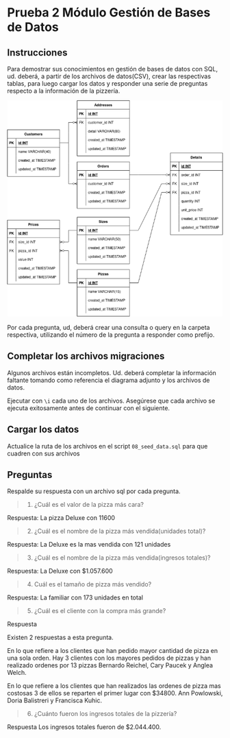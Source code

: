 # Prueba 2 Módulo Gestión de Bases de Datos

## Instrucciones
Para demostrar sus conocimientos en gestión de bases de datos con SQL, ud. deberá, a partir de los archivos de datos(CSV),
crear las respectivas tablas, para luego cargar los datos y responder una serie de preguntas respecto a la información de la pizzería.

![Diagrama de Base de datos](/ERD.png)

Por cada pregunta, ud, deberá crear una consulta o query en la carpeta respectiva, utilizando el número de la pregunta a responder como prefijo.

## Completar los archivos migraciones

Algunos archivos están incompletos. Ud. deberá completar la información faltante tomando como referencia el diagrama adjunto y los archivos de datos.

Ejecutar con `\i` cada uno de los archivos. Asegúrese que cada archivo se ejecuta exitosamente antes de continuar con el siguiente.


## Cargar los datos

Actualice la ruta de los archivos en el script `08_seed_data.sql` para que cuadren con sus archivos

## Preguntas

Respalde su respuesta con un archivo sql por cada pregunta.

> 1. ¿Cuál es el valor de la pizza más cara?

Respuesta: La pizza Deluxe con 11600

> 2. ¿Cuál es el nombre de la pizza más vendida(unidades total)?

Respuesta: La Deluxe es la mas vendida con 121 unidades

> 3. ¿Cuál es el nombre de la pizza más vendida(ingresos totales)?

Respuesta: La Deluxe con $1.057.600

> 4. Cuál es el tamaño de pizza más vendido?

Respuesta: La familiar con 173 unidades en total

> 5. ¿Cuál es el cliente con la compra más grande?

Respuesta 

Existen 2 respuestas a esta pregunta.

En lo que refiere a los clientes que han pedido mayor cantidad de pizza en una sola orden. Hay 3 clientes con los mayores pedidos de pizzas y han realizado ordenes por 13 pizzas Bernardo Reichel, Cary Paucek y Anglea Welch.

En lo que refiere a los clientes que han realizados las ordenes de pizza mas costosas 3 de ellos se reparten el primer lugar con $34800. Ann Powlowski, Doria Balistreri y Francisca Kuhic.

> 6. ¿Cuánto fueron los ingresos totales de la pizzería?

Respuesta Los ingresos totales fueron de  $2.044.400.

